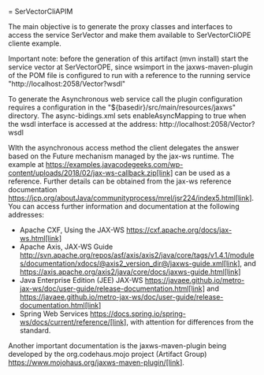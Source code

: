 = SerVectorCliAPIM

The main objective is to generate the proxy classes and interfaces to access the service SerVector and make them available to SerVectorCliOPE cliente example.


Important note: before the generation of this artifact (mvn install) start the service vector at SerVectorOPE, since wsimport in the jaxws-maven-plugin of the POM file is configured to run with a reference to the running service "<wsdlUrl>http://localhost:2058/Vector?wsdl</wsdlUrl>"

To generate the Asynchronous web service call the plugin configuration requires a configuration in the "<bindingDirectory>${basedir}/src/main/resources/jaxws</bindingDirectory>" directory. The async-bidings.xml sets enableAsyncMapping to true when the wsdl interface is accessed at the address: http://localhost:2058/Vector?wsdl

WIth the asynchronous access method the client delegates the answer based on the Future mechanism managed by the jax-ws runtime. The example at https://examples.javacodegeeks.com/wp-content/uploads/2018/02/jax-ws-callback.zip[link] can be used as a reference. Further details can be obtained from the jax-ws reference documentation https://jcp.org/aboutJava/communityprocess/mrel/jsr224/index5.html[link]. You can access further information and documentation at the following addresses:
* Apache CXF, Using the JAX-WS https://cxf.apache.org/docs/jax-ws.html[link]
* Apache Axis, JAX-WS Guide http://svn.apache.org/repos/asf/axis/axis2/java/core/tags/v1.4.1/modules/documentation/xdocs/@axis2_version_dir@/jaxws-guide.xml[link], and https://axis.apache.org/axis2/java/core/docs/jaxws-guide.html[link]
* Java Enterprise Edition (JEE) JAX-WS https://javaee.github.io/metro-jax-ws/doc/user-guide/release-documentation.html[link] and https://javaee.github.io/metro-jax-ws/doc/user-guide/release-documentation.html[link]
* Spring Web Services https://docs.spring.io/spring-ws/docs/current/reference/[link], with attention for differences from the standard.

Another important documentation is the jaxws-maven-plugin being developed by the org.codehaus.mojo project (Artifact Group) https://www.mojohaus.org/jaxws-maven-plugin/[link].



